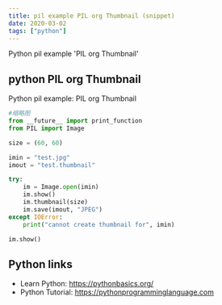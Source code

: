 ```yaml
---
title: pil example PIL org Thumbnail (snippet)
date: 2020-03-02
tags: ["python"]
---
```

Python pil example 'PIL org Thumbnail'


## python PIL org Thumbnail

Python pil example: PIL org Thumbnail

```python
#缩略图
from __future__ import print_function
from PIL import Image

size = (60, 60)

imin = "test.jpg"
imout = "test.thumbnail"

try:
    im = Image.open(imin)
    im.show()
    im.thumbnail(size)
    im.save(imout, "JPEG")
except IOError:
    print("cannot create thumbnail for", imin)

im.show()

```

## Python links

- Learn Python: https://pythonbasics.org/
- Python Tutorial: https://pythonprogramminglanguage.com

